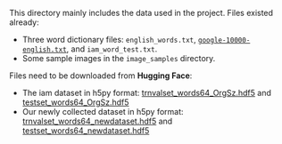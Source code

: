 This directory mainly includes the data used in the project. 
Files existed already:
- Three word dictionary files: `english_words.txt`, [`google-10000-english.txt`](https://github.com/first20hours/google-10000-english), and `iam_word_test.txt`.
- Some sample images in the `image_samples` directory.

Files need to be downloaded from **Hugging Face**:
- The iam dataset in h5py format: [trnvalset_words64_OrgSz.hdf5](https://github.com/ganji15/HiGANplus/releases/download/dataset/trnvalset_words64_OrgSz.hdf5) and [testset_words64_OrgSz.hdf5](https://github.com/ganji15/HiGANplus/releases/download/dataset/testset_words64_OrgSz.hdf5)
- Our newly collected dataset in h5py format: [trnvalset_words64_newdataset.hdf5](https://huggingface.co/datasets/dearsikadeer/OCRWordImages/blob/2aff07a976df4cc0097136b5f38ed7b0ad4e087f/trnvalset_words64_newdataset.hdf5) and [testset_words64_newdataset.hdf5](https://huggingface.co/datasets/dearsikadeer/OCRWordImages/blob/2aff07a976df4cc0097136b5f38ed7b0ad4e087f/testset_words64_newdataset.hdf5)
